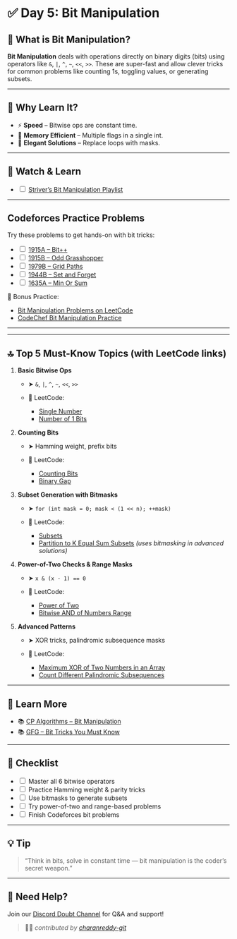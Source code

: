 

# ✅ Day 5: Bit Manipulation

## 📖 What is Bit Manipulation?

**Bit Manipulation** deals with operations directly on binary digits (bits) using operators like `&`, `|`, `^`, `~`, `<<`, `>>`. These are super-fast and allow clever tricks for common problems like counting 1s, toggling values, or generating subsets.

---

## 🚀 Why Learn It?

* ⚡ **Speed** – Bitwise ops are constant time.
* 💾 **Memory Efficient** – Multiple flags in a single int.
* 🧠 **Elegant Solutions** – Replace loops with masks.

---

## 🎥 Watch & Learn


* <input type="checkbox" id="watch-striver"> <label for="watch-striver">[Striver’s Bit Manipulation Playlist](https://www.youtube.com/playlist?list=PLgUwDviBIf0rnqh8QsJaHyIX7KUiaPUv7)</label>

---

## Codeforces Practice Problems

Try these problems to get hands-on with bit tricks:

* <input type="checkbox" id="cf-1915a"> <label for="cf-1915a">[1915A – Bit++](https://codeforces.com/problemset/problem/1915/A)</label>
* <input type="checkbox" id="cf-1915b"> <label for="cf-1915b">[1915B – Odd Grasshopper](https://codeforces.com/problemset/problem/1915/B)</label>
* <input type="checkbox" id="cf-1979b"> <label for="cf-1979b">[1979B – Grid Paths](https://codeforces.com/problemset/problem/1979/B)</label>
* <input type="checkbox" id="cf-1944b"> <label for="cf-1944b">[1944B – Set and Forget](https://codeforces.com/problemset/problem/1944/B)</label>
* <input type="checkbox" id="cf-1635a"> <label for="cf-1635a">[1635A – Min Or Sum](https://codeforces.com/problemset/problem/1635/A)</label>

🔖 Bonus Practice:

* <a href="https://leetcode.com/tag/bit-manipulation/" target="_blank">Bit Manipulation Problems on LeetCode</a>
* <a href="https://www.codechef.com/practice/bit-manipulation" target="_blank">CodeChef Bit Manipulation Practice</a>

---


---

## 🔝 Top 5 Must-Know Topics (with LeetCode links)

1. **Basic Bitwise Ops**

   * ➤ `&`, `|`, `^`, `~`, `<<`, `>>`
   * 🔗 LeetCode:

     * [Single Number](https://leetcode.com/problems/single-number/)
     * [Number of 1 Bits](https://leetcode.com/problems/number-of-1-bits/)

2. **Counting Bits**

   * ➤ Hamming weight, prefix bits
   * 🔗 LeetCode:

     * [Counting Bits](https://leetcode.com/problems/counting-bits/)
     * [Binary Gap](https://leetcode.com/problems/binary-gap/)



3. **Subset Generation with Bitmasks**

   * ➤ `for (int mask = 0; mask < (1 << n); ++mask)`
   * 🔗 LeetCode:

     * [Subsets](https://leetcode.com/problems/subsets/)
     * [Partition to K Equal Sum Subsets](https://leetcode.com/problems/partition-to-k-equal-sum-subsets/) *(uses bitmasking in advanced solutions)*



4. **Power-of-Two Checks & Range Masks**

   * ➤ `x & (x - 1) == 0`
   * 🔗 LeetCode:

     * [Power of Two](https://leetcode.com/problems/power-of-two/)
     * [Bitwise AND of Numbers Range](https://leetcode.com/problems/bitwise-and-of-numbers-range/)

5. **Advanced Patterns**

   * ➤ XOR tricks, palindromic subsequence masks
   * 🔗 LeetCode:

     * [Maximum XOR of Two Numbers in an Array](https://leetcode.com/problems/maximum-xor-of-two-numbers-in-an-array/)
     * [Count Different Palindromic Subsequences](https://leetcode.com/problems/count-different-palindromic-subsequences/)

---



## 📘 Learn More

* 📚 [CP Algorithms – Bit Manipulation](https://cp-algorithms.com/algebra/bit-manipulation.html)
* 📚 [GFG – Bit Tricks You Must Know](https://www.geeksforgeeks.org/bit-tricks/)

---

## 🧾 Checklist

* <input type="checkbox" id="check-ops"> <label for="check-ops">Master all 6 bitwise operators</label>
* <input type="checkbox" id="check-hamming"> <label for="check-hamming">Practice Hamming weight & parity tricks</label>
* <input type="checkbox" id="check-subsets"> <label for="check-subsets">Use bitmasks to generate subsets</label>
* <input type="checkbox" id="check-power"> <label for="check-power">Try power-of-two and range-based problems</label>
* <input type="checkbox" id="check-codeforces"> <label for="check-codeforces">Finish Codeforces bit problems</label>

---

## 💡 Tip

> “Think in bits, solve in constant time — bit manipulation is the coder’s secret weapon.”

---

## 📣 Need Help?

Join our [Discord Doubt Channel](https://discord.gg/D3jDzyAE) for Q\&A and support!

> 🧑‍💻 *contributed by [charanreddy-git](https://github.com/charanreddy-git/)*

